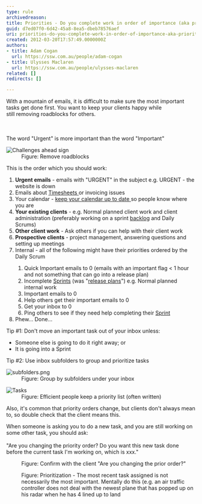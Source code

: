 ```yaml
---
type: rule
archivedreason: 
title: Priorities - Do you complete work in order of importance (aka priorities)?
guid: d7ed07f0-6d42-45a8-8ea5-dbeb78576aef
uri: priorities-do-you-complete-work-in-order-of-importance-aka-priorities
created: 2012-03-20T17:57:49.0000000Z
authors:
- title: Adam Cogan
  url: https://ssw.com.au/people/adam-cogan
- title: Ulysses Maclaren
  url: https://ssw.com.au/people/ulysses-maclaren
related: []
redirects: []

---
```



​​​​​​With a mountain of emails, it is difficult to make sure the most important tasks get done first. You want to keep your clients happy while still&#160;removing roadblocks for others. <br>
<br><excerpt class='endintro'></excerpt><br>
<dl class="image"><p class="ssw15-rteElement-GreyBox"> ​The word &quot;Urgent&quot; is more important than the word &quot;Important&quot;<br></p><dt> <img alt="Challenges ahead sign" src="/PublishingImages/challenges-ahead-sign.jpg" /> </dt><dd>Figure&#58; Remove roadblocks</dd></dl><p>This is the order which you should work&#58;</p><ol><li> 
      <strong>Urgent emails</strong> - emails with &quot;URGENT&quot; in the subject e.g. URGENT - the website is down</li><li>Emails about <strong></strong> <a href="/_layouts/15/FIXUPREDIRECT.ASPX?WebId=3dfc0e07-e23a-4cbb-aac2-e778b71166a2&amp;TermSetId=07da3ddf-0924-4cd2-a6d4-a4809ae20160&amp;TermId=ffae6faf-35b2-48d6-8999-37a02ad3b9af">Timesheets </a>or invoicing issues<br></li><li>Your calendar - <a href="/_layouts/15/FIXUPREDIRECT.ASPX?WebId=3dfc0e07-e23a-4cbb-aac2-e778b71166a2&amp;TermSetId=07da3ddf-0924-4cd2-a6d4-a4809ae20160&amp;TermId=0786a7f7-bd71-418c-908e-3e12fca21264">keep your calendar up to date​ ​</a>so people know where you are&#160;<br></li><li> 
      <strong>Your existing clients</strong> - e.g. Normal planned client work and client administration (preferably working on a sprint <a href="/_layouts/15/FIXUPREDIRECT.ASPX?WebId=3dfc0e07-e23a-4cbb-aac2-e778b71166a2&amp;TermSetId=07da3ddf-0924-4cd2-a6d4-a4809ae20160&amp;TermId=f0198a96-7a71-4797-b738-d66aa38a98df">backlog</a>&#160;and Daily Scrums)<br></li><li> 
      <strong>Other&#160;client work</strong> - Ask others if you can help with their client work</li><li> 
      <strong>Prospective clients</strong> - project management, answering questions and setting up meetings</li><li>Internal - all of the following might have their priorities ordered by the Daily Scrum</li><ol><li>Quick Important emails to 0 (emails with an important flag &lt; 1 hour and not something that can go into a release plan)</li><li>Incomplete&#160;<a href="http&#58;//sharepoint.ssw.com.au/Standards/Management/RulesToBetterScrumUsingTFS/Pages/SprintPlanning%28WHAT%29Meeting.aspx">Sprints</a>&#160;(was &quot;<a href="http&#58;//sharepoint.ssw.com.au/Standards/Management/RulesToBetterProjectManagement/Pages/DetailedReleasePlan.aspx">release plans</a>&quot;) e.g. Normal planned internal work</li><li>Important emails to 0</li><li>Help others get their important emails to 0</li><li>Get your inbox to 0</li><li>Ping others to see if they need help completing their&#160;<a href="http&#58;//sharepoint.ssw.com.au/Standards/Management/RulesToBetterScrumUsingTFS/Pages/SprintPlanning%28WHAT%29Meeting.aspx">Sprint</a></li></ol><li>Phew... Done... <br></li></ol><dt><p class="ssw15-rteElement-GreyBox">Tip #1&#58;&#160;Don't move an important task out of your inbox unless&#58;<br></p><ul><li>Someone else is going to do it right away;&#160;or<br></li><li>It is going into a Sprint<br></li></ul><p></p></dt> 
<p class="ssw15-rteElement-GreyBox">Tip #2&#58; Use inbox subfolders to group and prioritize tasks <br> </p><dl class="goodImage"><dt> <img src="/PublishingImages/subfolders.png" alt="subfolders.png" /> </dt><dd>Figure&#58; Group by subfolders under your inbox</dd></dl><dl class="goodImage"><dt> <img alt="Tasks" src="/PublishingImages/tasks-illustration.jpg" /> </dt><dd>Figure&#58; Efficient people keep a priority list (often written)</dd></dl><p>Also, it's common that priority orders change, but clients don't always mean to, so double check that the client means this.</p><dl class="good"><p class="ssw15-rteElement-GreyBox">When someone is asking you to do a new task, and you are still working on some other task, you should ask&#58;<br><br>&quot;Are you changing the priority order? Do you want this new task done before the current task I'm working on, which is xxx.&quot;</p><dd>Figure&#58; Confirm with the client &quot;Are you changing the prior order?&quot;</dd></dl><dl class="goodImage"><dt> <img src="/PublishingImages/prioritization.jpg" alt="" /> </dt><dd>Figure&#58; Prioritization - The most recent task assigned is not necessarily the most important. Mentally do this (e.g. an air traffic controller does not deal with the newest plane that has popped up on his radar when he has 4 lined up to land <br></dd></dl>


